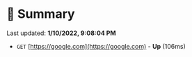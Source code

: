 # 📖 Summary
Last updated: **1/10/2022, 9:08:04 PM**

- `GET` [https://google.com](https://google.com) - **Up** (106ms)
